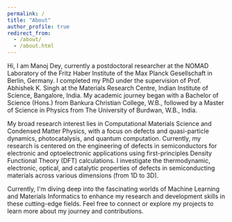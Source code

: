 ```yaml
---
permalink: /
title: "About"
author_profile: true
redirect_from: 
  - /about/
  - /about.html
---
```

Hi, I am Manoj Dey, currently a postdoctoral researcher at the NOMAD Laboratory of the Fritz Haber Institute of the Max Planck Gesellschaft in Berlin, Germany. I completed my PhD under the supervision of Prof. Abhishek K. Singh at the Materials Research Centre, Indian Institute of Science, Bangalore, India. My academic journey began with a Bachelor of Science (Hons.) from Bankura Christian College, W.B., followed by a Master of Science in Physics from The University of Burdwan, W.B., India.

My broad research interest lies in Computational Materials Science and Condensed Matter Physics, with a focus on defects and quasi-particle dynamics, photocatalysis, and quantum computation. Currently, my research is centered on the engineering of defects in semiconductors for electronic and optoelectronic applications using first-principles Density Functional Theory (DFT) calculations. I investigate the thermodynamic, electronic, optical, and catalytic properties of defects in semiconducting materials across various dimensions (from 1D to 3D).

Currently, I'm diving deep into the fascinating worlds of Machine Learning and Materials Informatics to enhance my research and development skills in these cutting-edge fields. Feel free to connect or explore my projects to learn more about my journey and contributions.